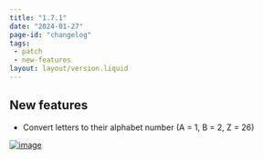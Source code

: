 ```yaml
---
title: "1.7.1"
date: "2024-01-27"
page-id: "changelog"
tags: 
 - patch
 - new-features
layout: layout/version.liquid
---
```

## New features
- Convert letters to their alphabet number (A = 1, B = 2, Z = 26)

[![image](https://github.com/stickerboy/convrtrjs/assets/1421538/132ab3a7-229b-4c55-aab8-6b80759ec88b)](https://github.com/stickerboy/convrtrjs/assets/1421538/132ab3a7-229b-4c55-aab8-6b80759ec88b)